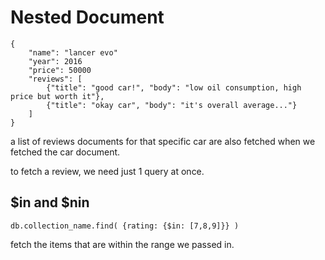 # Nested Document
```
{
    "name": "lancer evo"
    "year": 2016
    "price": 50000
    "reviews": [
        {"title": "good car!", "body": "low oil consumption, high price but worth it"},
        {"title": "okay car", "body": "it's overall average..."}
    ]
}
```
a list of reviews documents for that specific car are also fetched when we fetched the car document.

to fetch a review, we need just 1 query at once.

## $in and $nin
```
db.collection_name.find( {rating: {$in: [7,8,9]}} )
```
fetch the items that are within the range we passed in.
